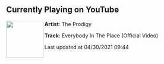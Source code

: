 ## Currently Playing on YouTube

[<img align="left" width="100" src="https://yt3.ggpht.com/ytc/AAUvwnhNyrl5eDlC4Sh1BXVI-F_bhsSvUqRXCdTb4z7fNA=s48-c-k-c0x00ffffff-no-rj-mo">](https://www.youtube.com/channel/UC7IZbkKDd20v6Ni_vFX63rQ)

**Artist**: The Prodigy 

**Track**: Everybody In The Place (Official Video)

Last updated at 04/30/2021 09:44
